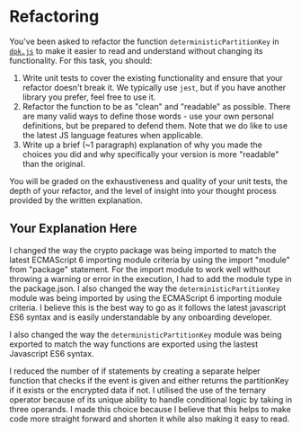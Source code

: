 # Refactoring

You've been asked to refactor the function `deterministicPartitionKey` in [`dpk.js`](dpk.js) to make it easier to read and understand without changing its functionality. For this task, you should:

1. Write unit tests to cover the existing functionality and ensure that your refactor doesn't break it. We typically use `jest`, but if you have another library you prefer, feel free to use it.
2. Refactor the function to be as "clean" and "readable" as possible. There are many valid ways to define those words - use your own personal definitions, but be prepared to defend them. Note that we do like to use the latest JS language features when applicable.
3. Write up a brief (~1 paragraph) explanation of why you made the choices you did and why specifically your version is more "readable" than the original.

You will be graded on the exhaustiveness and quality of your unit tests, the depth of your refactor, and the level of insight into your thought process provided by the written explanation.

## Your Explanation Here

I changed the way the crypto package was being imported to match the latest ECMAScript 6 importing module criteria by using the import "module" from "package" statement. For the import module to work well without throwing a warning or error in the execution, I had to add the module type in the package.json. I also changed the way the `deterministicPartitionKey` module was being imported by using the ECMAScript 6 importing module criteria. I believe this is the best way to go as it follows the latest javascript ES6 syntax and is easily understandable by any onboarding developer.

I also changed the way the `deterministicPartitionKey` module was being exported to match the way functions are exported using the lastest Javascript ES6 syntax.

I reduced the number of if statements by creating a separate helper function that checks if the event is given and either returns the partitionKey if it exists or the encrypted data if not. I utilised the use of the ternary operator because of its unique ability to handle conditional logic by taking in three operands. I made this choice because I believe that this helps to make code more straight forward and shorten it while also making it easy to read.
